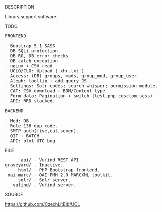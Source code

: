 
DESCRIPTION

Library support software.

TODO
<pre>
FRONTEND

- Boostrap 5.1 SASS
- DB SQLi protection
- DB RO, DB error checks
- DB catch exception
- nginx + CSV read
- UCLO/CLO: Upload ('xhr.txt')
- Access: (DB) groups, mods, group_mod, group_user  
- Aleph: tooltip + add query JS
- Settings: Solr codes; search whisper; permission module.
- CAT: CSV download + BOM/Content-type
- Form-data: Pagination + switch (test.php cusctom.scss)
- API: RRD stacked.

BACKEND

- Mod: DB
- Rule 136 dup code.
- SMTP auth(five,cat,seven).
- OIT + BATCH
- API: plot UTC bug
</pre>
FILE
<pre>
      api/ - Vufind REST API.
graveyard/ - Inactive.
     html/ - PHP Bootstrap frontend.
 oai-marc/ - OAI-PMH 2.0 MARCXML toolkit.
     solr/ - Solr server.
   vufind/ - Vufind server.
</pre>
SOURCE

https://github.com/CzechLitBib/UCL

